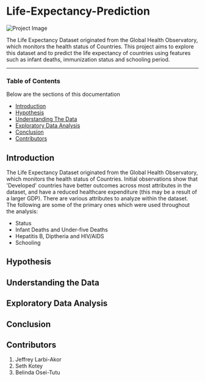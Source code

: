 # Life-Expectancy-Prediction
![Project Image](https://images.everydayhealth.com/images/healthy-living/us-life-expectancy-drops-722x406.jpg)
 
The Life Expectancy Dataset originated from the Global Health Observatory, which monitors the health status of Countries. This project aims to explore this dataset and to predict the life expectancy of countries using features such as infant deaths, immunization status and schooling period.
 
--- 

### Table of Contents
Below are the sections of this documentation
 
- [Introduction](#introduction)
- [Hypothesis](#hypothesis)
- [Understanding The Data](#understanding-the-data)
- [Exploratory Data Analysis](#exploratory-data-analysis)
- [Conclusion](#conclusion)
- [Contributors](#contributors)
 
## Introduction
The Life Expectancy Dataset originated from the Global Health Observatory, which monitors the health status of Countries. Initial observations show that 'Developed' countries have better outcomes across most attributes in the dataset, and have a reduced healthcare expenditure (this may be a result of a larger GDP). There are various attributes to analyze within the dataset. The following are some of the primary ones which were used throughout the analysis:
* Status
* Infant Deaths and Under-five Deaths
* Hepatitis B, Diptheria and HIV/AIDS
* Schooling

## Hypothesis


## Understanding the Data


## Exploratory Data Analysis


## Conclusion


## Contributors
1. Jeffrey Larbi-Akor
2. Seth Kotey
3. Belinda Osei-Tutu
